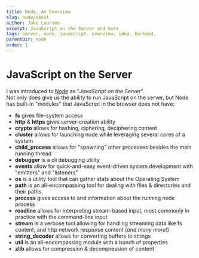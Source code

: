 ```yaml
---
title: Node, An Overview
slug: node/about
author: Jake Laursen
excerpt: JavaScript on the Server and more
tags: server, node, javascript, overview, idea, backend,
parentDir: node
order: 1
---
```


# JavaScript on the Server

I was introduced to [Node](https://nodejs.org/en/) as "_JavaScript on the Server_".  
Not only does give us the ability to run JavaScript on the server, but Node has built-in "modules" that JavaScript in the browser does not have:

- **fs** gives file-system access
- **http** & **https** gives server-creation ability
- **crypto** allows for hashing, ciphering, deciphering content
- **cluster** allows for launching node while leveraging several cores of a system
- **child_process** allows for "spawning" other processes besides the main running thread
- **debugger** is a cli debugging utility
- **events** allow for quick-and-easy event-driven system development with "emitters" and "listeners"
- **os** is a utility tool that can gather stats about the Operating System
- **path** is an all-encompassing tool for dealing with files & directories and their paths
- **process** gives access to and information about the running node process
- **readline** allows for interpreting stream-based input, most commonly in practice with the command-line input
- **stream** is a verbose tool allowing for handling streaming data like fs content, and http network response content (_and many more!_)
- **string_decoder** allows for converting buffers to strings
- **util** is an all-encompassing module with a bunch of properties
- **zlib** allows for compression & decompression of content

